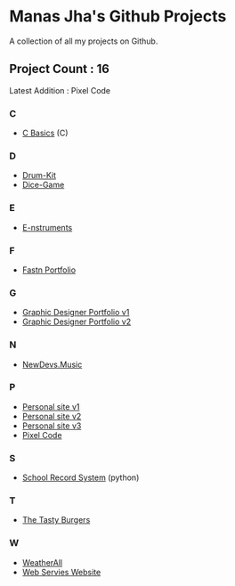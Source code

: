 # Manas Jha's Github Projects
A collection of all my projects on Github.

## Project Count : 16
Latest Addition : Pixel Code


### C
- <a href = "https://github.com/ManasJhaMJ/C-basics">C Basics</a> (C)

### D
- <a href ="https://github.com/ManasJhaMJ/drum-kit">Drum-Kit</a>
- <a href ="https://github.com/ManasJhaMJ/simple-dice-game">Dice-Game</a>

### E
- <a href ="https://github.com/ManasJhaMJ/instruments">E-nstruments</a>

### F
- <a href ="https://github.com/ManasJhaMJ/portfolio-fastn">Fastn Portfolio</a>

### G
- <a href = "https://github.com/ManasJhaMJ/graphic-designer-portfolio">Graphic Designer Portfolio v1</a>
- <a href = "https://github.com/ManasJhaMJ/graphic-designer-portfolio-v2">Graphic Designer Portfolio v2</a>

### N
- <a href = "https://github.com/ManasJhaMJ/newdevs-music">NewDevs.Music</a>

### P
- <a href = "https://github.com/ManasJhaMJ/personal-site-v1">Personal site v1</a>
- <a href = "https://github.com/ManasJhaMJ/personal-site-v2">Personal site v2</a>
- <a href = "https://github.com/ManasJhaMJ/personal-site-v3">Personal site v3</a>
- <a href = "https://github.com/ManasJhaMJ/PixelCode">Pixel Code</a>

### S
- <a href = "https://github.com/ManasJhaMJ/School-Record-System">School Record System</a> (python)

### T
- <a href = "https://github.com/ManasJhaMJ/The-Tasty-Burger">The Tasty Burgers</a>

### W
- <a href = "https://github.com/ManasJhaMJ/WeatherAll">WeatherAll</a>
- <a href = "https://github.com/ManasJhaMJ/Web-Servies-Website ">Web Servies Website</a>
